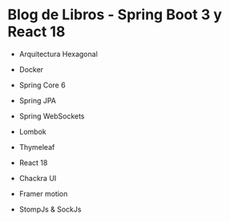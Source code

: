 # Blog de Libros - Spring Boot 3 y React 18

- Arquitectura Hexagonal
- Docker

- Spring Core 6
- Spring JPA
- Spring WebSockets
- Lombok
- Thymeleaf

- React 18
- Chackra UI
- Framer motion
- StompJs & SockJs

